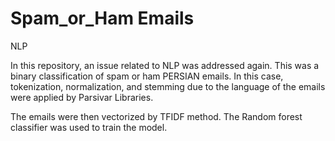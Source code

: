 # Spam_or_Ham Emails
NLP

In this repository, an issue related to NLP was addressed again. This was a binary classification of spam or ham PERSIAN emails. In this case, tokenization, normalization, and stemming due to the language of the emails were applied by Parsivar Libraries.

The emails were then vectorized by TFIDF method. The Random forest classifier was used to train the model.
